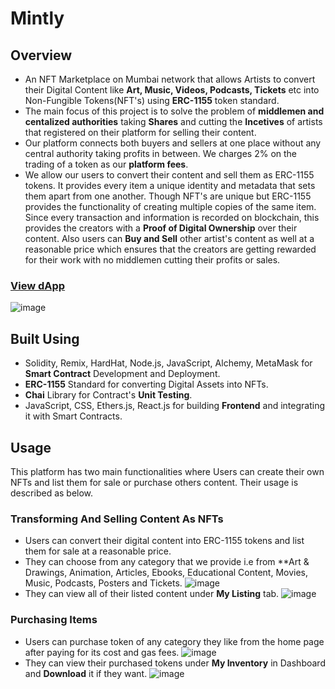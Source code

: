 # Mintly

## Overview

- An NFT Marketplace on Mumbai network that allows Artists to convert their Digital Content like **Art, Music, Videos, Podcasts, Tickets** etc into Non-Fungible Tokens(NFT's) using **ERC-1155** token standard.
- The main focus of this project is to solve the problem of **middlemen and centalized authorities** taking **Shares** and cutting the **Incetives** of artists that registered on their platform for selling their content.
- Our platform connects both buyers and sellers at one place without any central authority taking profits in between. We charges 2% on the trading of a token as our **platform fees**.
- We allow our users to convert their content and sell them as ERC-1155 tokens. It provides every item a unique identity and metadata that sets them apart from one another.
  Though NFT's are unique but ERC-1155 provides the functionality of creating multiple copies of the same item. Since every transaction and information is recorded on blockchain, this provides the creators with a **Proof of Digital Ownership** over their content. Also users can **Buy and Sell** other artist's content as well at a reasonable price which ensures that the creators are getting rewarded for their work with no middlemen cutting their profits or sales.

### [View dApp](https://mintly.netlify.app/)

![image](https://github.com/varunsh20/Mintly/assets/62187533/2b08777e-b172-4854-a0ff-5bf4da5e888f)

## Built Using
- Solidity, Remix, HardHat, Node.js, JavaScript, Alchemy, MetaMask for **Smart Contract** Development and Deployment.
- **ERC-1155** Standard for converting Digital Assets into NFTs.
- **Chai** Library for Contract's **Unit Testing**.
- JavaScript, CSS, Ethers.js, React.js for  building **Frontend** and integrating it with Smart Contracts.

## Usage
This platform has two main functionalities where Users can create their own NFTs and list them for sale or purchase others content. Their usage is described as below.

### Transforming And Selling Content As NFTs
- Users can convert their digital content into ERC-1155 tokens and list them for sale at a reasonable price.
- They can choose from any category that we provide i.e from **Art & Drawings, Animation, Articles, Ebooks, Educational Content, Movies, Music, Podcasts, Posters and Tickets.
  ![image](https://github.com/varunsh20/Mintly/assets/62187533/614e0439-ceeb-49c8-a424-2aed9a99e75b)
- They can view all of their listed content under **My Listing** tab.
  ![image](https://github.com/varunsh20/Mintly/assets/62187533/5edae0b7-661c-404c-b68b-6e2f17997259)

### Purchasing Items
- Users can purchase token of any category they like from the home page after paying for its cost and gas fees.
  ![image](https://github.com/varunsh20/Mintly/assets/62187533/eb0dfa8c-fe41-4671-a482-84ec81fd0e3f)
- They can view their purchased tokens under **My Inventory** in Dashboard and **Download** it if they want.
  ![image](https://github.com/varunsh20/Mintly/assets/62187533/d3fc1806-a2cd-44f5-b4a9-ff92b3de952f)

  
  
